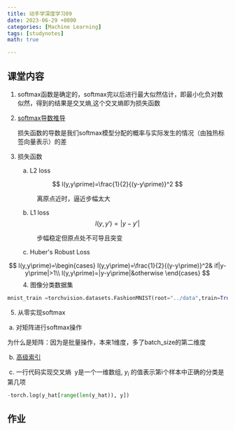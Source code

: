 ```yaml
---
title: 动手学深度学习09
date: 2023-06-29 +0800
categories: [Machine Learning]
tags: [studynotes]   
math: true

---
```

## 课堂内容

1. softmax函数是确定的，softmax完以后进行最大似然估计，即最小化负对数似然，得到的结果是交叉熵,这个交叉熵即为损失函数

2. [softmax导数推导](https://zh.d2l.ai/chapter_linear-networks/softmax-regression.html)

   损失函数的导数是我们softmax模型分配的概率与实际发生的情况（由独热标签向量表示）的差

3. 损失函数

$\qquad$  a. L2 loss

$$
l(y,y\prime)=\frac{1}{2}{(y-y\prime)}^2
$$

$\qquad$$\qquad$ 离原点近时，逼近步幅太大

$\qquad$ b. L1 loss
$$
l(y,y\prime)=|y-y\prime|
$$

$\qquad$$\qquad$ 步幅稳定但原点处不可导且突变

$\qquad$ c. Huber's Robust Loss

$$
l(y,y\prime)=\begin{cases}
  l(y,y\prime)=\frac{1}{2}{(y-y\prime)}^2& if|y-y\prime|>1\\
  l(y,y\prime)=|y-y\prime|&otherwise
  \end{cases}
$$
$\qquad$
4. 图像分类数据集

   ```python
   mnist_train =torchvision.datasets.FashionMNIST(root="../data",train=True(表示训练数据集), transform=trans,出来是以张量形式读取 download=True)
   ```

5. 从零实现softmax

​		a. 对矩阵进行softmax操作

​			为什么是矩阵：因为是批量操作，本来1维度，多了batch_size的第二维度

​		b. [高级索引](https://www.runoob.com/numpy/numpy-advanced-indexing.html)

​		c. 一行代码实现交叉熵
​			y是一个一维数组, $y_i$ 的值表示第i个样本中正确的分类是第几项

```python 
-torch.log(y_hat[range(len(y_hat)), y])
```

## 作业